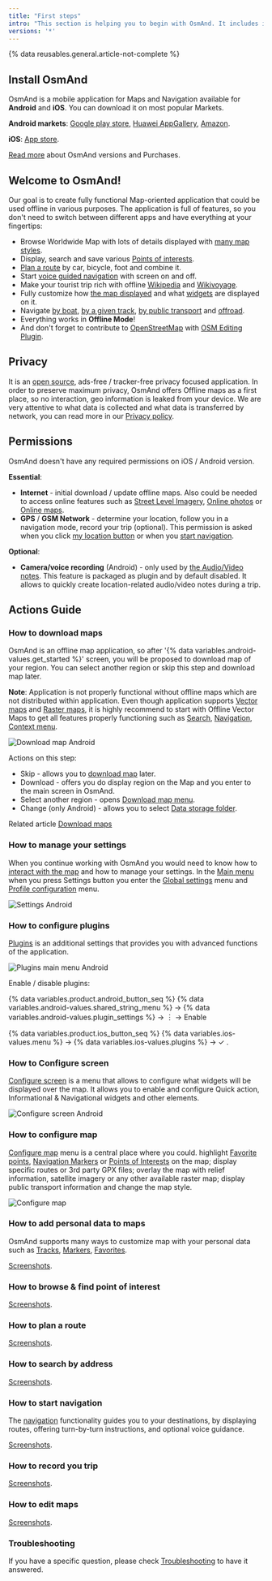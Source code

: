```yaml
---
title: "First steps"
intro: "This section is helping you to begin with OsmAnd. It includes information about  app installation, necessarily downloading and permission"
versions: '*'
---
```


{% data reusables.general.article-not-complete %}

## Install OsmAnd
OsmAnd is a mobile application for Maps and Navigation available for **Android** and **iOS**. You can download it on most popular Markets.

**Android markets**: [Google play store](https://play.google.com/store/apps/details?id=net.osmand&hl=en&gl=US), [Huawei AppGallery](https://appgallery.huawei.com/#/app/C101486545), [Amazon](https://www.amazon.com/OsmAnd-Maps-Navigation/dp/B00D0SA8I8/ref=sr_1_3?dchild=1&keywords=osmand&qid=1616685559&sr=8-3). 

**iOS**: [App store](https://apps.apple.com/us/app/osmand-maps-travel-navigate/id934850257).

[Read more](/osmand/purchases) about OsmAnd versions and Purchases.  

## Welcome to OsmAnd!

Our goal is to create fully functional Map-oriented application that could be used offline in various purposes. The application is full of features, so you don't need to switch between different apps and have everything at your fingertips:
- Browse Worldwide Map with lots of details displayed with [many map styles](/osmand/map/vector-maps).
- Display, search and save various [Points of interests](/osmand/map/point-layers-on-map).
- [Plan a route](/osmand/plan-route/create-route) by car, bicycle, foot and combine it.
- Start [voice guided navigation](/osmand/navigation/route-navigation) with screen on and off.
- Make your tourist trip rich with offline [Wikipedia](/osmand/plugins/wikipedia) and [Wikivoyage](/osmand/plan-route/travel-guides).
- Fully customize how [the map displayed](/osmand/map/configure-map-menu) and what [widgets](/osmand/widgets) are displayed on it.
- Navigate [by boat](/osmand/navigation/boat-navigation), [by a given track](/osmand/navigation/gpx-navigation), [by public transport](/osmand/navigation/public-transport-navigation) and [offroad](/osmand/navigation/markers-navigation).
- Everything works in **Offline Mode**!
- And don't forget to contribute to [OpenStreetMap](https://www.openstreetmap.org/) with [OSM Editing Plugin](/osmand/plugins/osm-editing).

## Privacy

It is an [open source](https://github.com/osmandapp/osmand), ads-free / tracker-free privacy focused application. In order to preserve maximum privacy, OsmAnd offers Offline maps as a first place, so no interaction, geo information is leaked from your device. We are very attentive to what data is collected and what data is transferred by network, you can read more in our [Privacy policy](https://osmand.net/help-online/privacy-policy). 

## Permissions

OsmAnd doesn't have any required permissions on iOS / Android version. 

**Essential**:
- **Internet** - initial download / update offline maps. Also could be needed to access online features such as [Street Level Imagery](/osmand/map/point-layers-on-map#-street-level-imagery), [Online photos](/osmand/map/map-context-menu#online-photos) or [Online maps](/osmand/map/raster-maps).
- **GPS** / **GSM Network** - determine your location, follow you in a navigation mode, record your trip (optional). This permission is asked when you click [my location button](/osmand/widgets/map-buttons#my-location--zoom) or when you [start navigation](/osmand/navigation/route-navigation).

**Optional**:
- **Camera/voice recording** (Android) - only used by [the Audio/Video notes](/osmand/plugins/audio-video-notes). This feature is packaged as plugin and by default disabled. It allows to quickly create location-related audio/video notes during a trip.


## Actions Guide

### How to download maps

OsmAnd is an offline map application, so after '{% data variables.android-values.get_started %}' screen, you will be proposed to download map of your region. You can select another region or skip this step and download map later. 

**Note**: Application is not properly functional without offline maps which are not distributed within application. Even though application supports [Vector maps](/osmand/map/vector-maps) and  [Raster maps](/osmand/map/raster-maps), it is highly recommend to start with Offline Vector Maps to get all features properly functioning such as [Search](/osmand/search), [Navigation](//osmand/navigation),  [Context menu](/osmand/map/map-context-menu). 

![Download map Android](/assets/images/settings/download_map_android.png)

Actions on this step: 
- Skip - allows you to [download map](/osmand/start-with/download-maps) later.
- Download - offers you do display region on the Map and you enter to the main screen in OsmAnd.
- Select another region - opens [Download map menu](/osmand/start-with/download-maps#download---main-menu).
- Change (only Android)  - allows you to select [Data storage folder](/osmand/personal/storage#data-storage-folder).

Related article [Download maps](/osmand/start-with/download-maps) 

### How to manage your settings

When you continue working with OsmAnd you would need to know how to [interact with the map](/osmand/map/interact-with-map) and how to manage your settings. In the [Main menu](/osmand/start-with/main-menu) when you press Settings button you enter the [Global settings](/osmand/personal/global-settings) menu and [Profile configuration](/osmand/personal/profiles) menu.

![Settings Android](/assets/images/settings/settings_android.png)

### How to configure plugins

[Plugins](/osmand/plugins) is an additional settings that provides you with advanced functions of the application.

![Plugins main menu Android](/assets/images/plugins/plugins_main_menu_android.png)

Enable / disable plugins:

{% data variables.product.android_button_seq %} {% data variables.android-values.shared_string_menu %} → {% data variables.android-values.plugin_settings %} →  &#65049; → Enable

{% data variables.product.ios_button_seq %} {% data variables.ios-values.menu %} → {% data variables.ios-values.plugins %} → &#10003; .

### How to Configure screen

[Configure screen](/osmand/widgets/configure-screen) is a menu that allows to configure what widgets will be displayed over the map. It allows you to enable and configure Quick action, Informational & Navigational widgets and other elements.

![Configure screen Android](/assets/images/widgets/configure_screen_android.png)

### How to configure map

[Configure map](/osmand/map/configure-map-menu) menu is a central place where you could. highlight [Favorite points](/osmand/map/point-layers-on-map#favorites), [Navigation Markers](/osmand/map/point-layers-on-map#markers) or [Points of Interests](/osmand/map/point-layers-on-map#points-of-interest-poi) on the map; display specific routes or 3rd party GPX files; overlay the map with relief information, satellite imagery or any other available raster map; display public transport information and change the map style.

![Configure map](/assets/images/map/configure_map_menu_android.png)

### How to add personal data to maps

OsmAnd supports many ways to customize map with your personal data such as [Tracks](/osmand/personal/tracks), [Markers](/osmand/personal/markers), [Favorites](/osmand/personal/favorites). 

[Screenshots]().

### How to browse & find point of interest

[Screenshots]().

### How to plan a route

[Screenshots]().

### How to search by address

[Screenshots]().

### How to start navigation

The [navigation](/osmand/navigation) functionality guides you to your destinations, by displaying routes, offering turn-by-turn instructions, and optional voice guidance.

[Screenshots]().

### How to record you trip

[Screenshots]().

### How to edit maps

[Screenshots]().

### Troubleshooting

If you have a specific question, please check [Troubleshooting](/osmand/troubleshooting) to have it answered.


